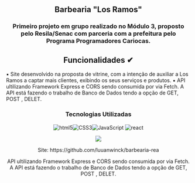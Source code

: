 
<h2 align="center">Barbearia "Los Ramos"</h2>
<h3 align="center">Primeiro projeto em grupo realizado  no Módulo 3,  proposto  pelo Resila/Senac  com parceria com a prefeitura pelo Programa Programadores Cariocas.</h3>
<h2 align="center">Funcionalidades ✔ </h2>
▪ Site desenvolvido na proposta de vitrine, com a intenção de auxiliar a Los Ramos a captar mais clientes, exibindo os seus serviços e produtos.
▪ API  ultilizando Framework Express e CORS sendo consumida por via Fetch. A API está  fazendo o trabalho de Banco de Dados tendo a opção de GET, POST , DELET.

<h3 align="center"><strong>Tecnologias Utilizadas</h3></strong> 
<div align="center" style= "display: inline_block"><img align="center"src="https://img.shields.io/badge/HTML5-E34F26?style=for-the-badge&logo=html5&logoColor=white" alt="html5"><img align="center" src="https://img.shields.io/badge/CSS3-1572B6?style=for-the-badge&logo=css3&logoColor=white" alt="CSS3"><img align="center" src="https://img.shields.io/badge/JavaScript-F7DF1E?style=for-the-badge&logo=javascript&logoColor=black" alt="JavaScript">
<img align="center" alt="react" src="https://img.shields.io/badge/React-20232A?style=for-the-badge&logo=react&logoColor=61DAFB" />
<div>
<p align="center">

<img src="http://img.shields.io/static/v1?label=STATUS&message=EM%20DESENVOLVIMENTO&color=pink&style=for-the-badge"/>
</p>
Site: https://github.com/luuanwinck/barbearia-rea



API  ultilizando Framework Express e CORS sendo consumida por via Fetch. A API está  fazendo o trabalho de Banco de Dados tendo a opção de GET, POST , DELET.
